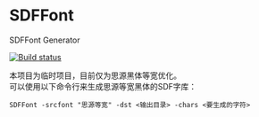 # SDFFont
SDFFont Generator

[![Build status](https://ci.appveyor.com/api/projects/status/dqd3sao5y47j1vta?svg=true)](https://ci.appveyor.com/project/SmallLuma/sdffont)


本项目为临时项目，目前仅为思源黑体等宽优化。    
可以使用以下命令行来生成思源等宽黑体的SDF字库：    

```   
SDFFont -srcfont "思源等宽" -dst <输出目录> -chars <要生成的字符>
```
